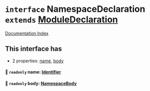 # `interface` NamespaceDeclaration `extends` [ModuleDeclaration](../private.interface.ModuleDeclaration/README.md)

[Documentation Index](../README.md)

## This interface has

- 2 properties:
[name](#-readonly-name-identifier),
[body](#-readonly-body-namespacebody)


#### 📄 `readonly` name: [Identifier](../private.interface.Identifier/README.md)



#### 📄 `readonly` body: [NamespaceBody](../private.type.NamespaceBody/README.md)



